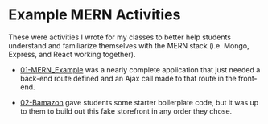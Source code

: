 # Example MERN Activities

These were activities I wrote for my classes to better help students understand and familiarize themselves with the MERN stack (i.e. Mongo, Express, and React working together).

  * [01-MERN_Example](01-Mern_Example/) was a nearly complete application that just needed a back-end route defined and an Ajax call made to that route in the front-end.

  * [02-Bamazon](02-Bamazon/) gave students some starter boilerplate code, but it was up to them to build out this fake storefront in any order they chose.

